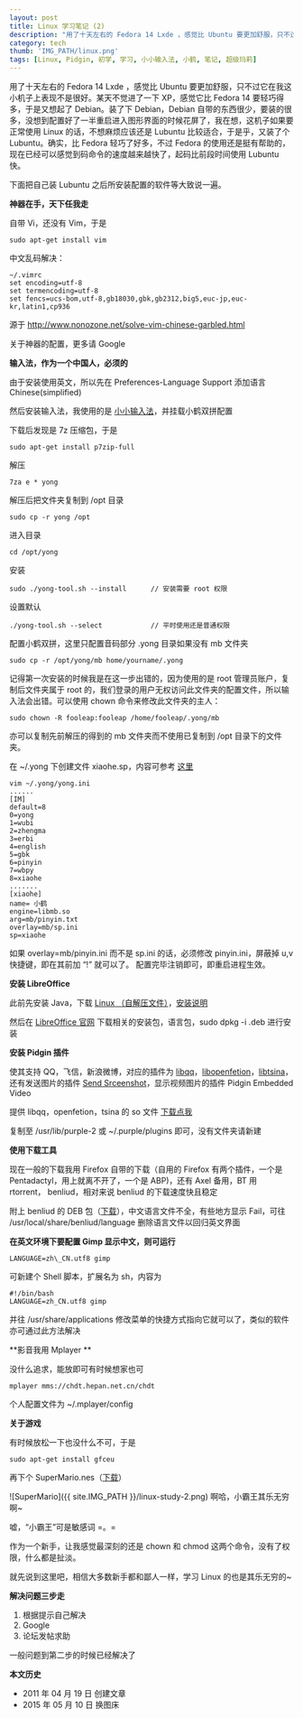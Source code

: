 ```yaml
---
layout: post
title: Linux 学习笔记 (2)
description: "用了十天左右的 Fedora 14 Lxde ，感觉比 Ubuntu 要更加舒服，只不过它在我这小机子上表现不是很好。某天不觉进了一下 XP，感觉它比 Fedora 14 要轻巧得多，于是又想起了 Debian。"
category: tech
thumb: 'IMG_PATH/linux.png'
tags: [Linux, Pidgin, 初学, 学习, 小小输入法, 小鹤, 笔记, 超级玛莉]
---
```


用了十天左右的 Fedora 14 Lxde ，感觉比 Ubuntu 要更加舒服，只不过它在我这小机子上表现不是很好。某天不觉进了一下 XP，感觉它比 Fedora 14 要轻巧得多，于是又想起了 Debian。装了下 Debian，Debian 自带的东西很少，要装的很多，没想到配置好了一半重启进入图形界面的时候花屏了，我在想，这机子如果要正常使用 Linux 的话，不想麻烦应该还是 Lubuntu 比较适合，于是乎，又装了个 Lubuntu。确实，比 Fedora 轻巧了好多，不过 Fedora 的使用还是挺有帮助的，现在已经可以感觉到码命令的速度越来越快了，起码比前段时间使用 Lubuntu 快。

下面把自己装 Lubuntu 之后所安装配置的软件等大致说一遍。

**神器在手，天下任我走**

自带 Vi，还没有 Vim，于是

    sudo apt-get install vim

中文乱码解决：

    ~/.vimrc
    set encoding=utf-8
    set termencoding=utf-8
    set fencs=ucs-bom,utf-8,gb18030,gbk,gb2312,big5,euc-jp,euc-kr,latin1,cp936

 源于 http://www.nonozone.net/solve-vim-chinese-garbled.html

 关于神器的配置，更多请 Google

**输入法，作为一个中国人，必须的**

由于安装使用英文，所以先在 Preferences-Language Support 添加语言 Chinese(simplified)

然后安装输入法，我使用的是 [小小输入法](http://yong.uueasy.com)，并挂载小鹤双拼配置

下载后发现是 7z 压缩包，于是

    sudo apt-get install p7zip-full

解压

    7za e * yong

解压后把文件夹复制到 /opt 目录

    sudo cp -r yong /opt

进入目录

    cd /opt/yong

安装

    sudo ./yong-tool.sh --install      // 安装需要 root 权限

设置默认

    ./yong-tool.sh --select            // 平时使用还是普通权限

配置小鹤双拼，这里只配置音码部分
.yong 目录如果没有 mb 文件夹

    sudo cp -r /opt/yong/mb home/yourname/.yong

记得第一次安装的时候我是在这一步出错的，因为使用的是 root 管理员账户，复制后文件夹属于 root 的，我们登录的用户无权访问此文件夹的配置文件，所以输入法会出错。可以使用 chown 命令来修改此文件夹的主人：

    sudo chown -R fooleap:fooleap /home/fooleap/.yong/mb

亦可以复制先前解压的得到的 mb 文件夹而不使用已复制到 /opt 目录下的文件夹。

在 ~/.yong 下创建文件 xiaohe.sp，内容可参考 [这里](http://yong.uueasy.com/read-htm-tid-1475.html)

    vim ~/.yong/yong.ini
    ......
    [IM]
    default=8
    0=yong
    1=wubi
    2=zhengma
    3=erbi
    4=english
    5=gbk
    6=pinyin
    7=wbpy
    8=xiaohe
    .......
    [xiaohe]
    name= 小鹤
    engine=libmb.so
    arg=mb/pinyin.txt
    overlay=mb/sp.ini
    sp=xiaohe

如果 overlay=mb/pinyin.ini 而不是 sp.ini 的话，必须修改 pinyin.ini，屏蔽掉 u,v 快捷键，即在其前加 “!” 就可以了。
 配置完毕注销即可，即重启进程生效。

**安装 LibreOffice**

此前先安装 Java，下载 [Linux
 （自解压文件）](http://javadl.sun.com/webapps/download/AutoDL?BundleId=47143)，[安装说明](http://www.java.com/zh_CN/download/help/linux_install.xml#selfextracting)

然后在 [LibreOffice 官网](http://www.libreoffice.org/) 下载相关的安装包，语言包，sudo
dpkg -i .deb 进行安装

**安装 Pidgin 插件**

使其支持 QQ，飞信，新浪微博，对应的插件为 [libqq](http://code.google.com/p/libqq-pidgin/)，[libopenfetion](http://code.google.com/p/ofetion/)，[libtsina](http://code.google.com/p/libpurple-microblog-sina/)，还有发送图片的插件 [Send Srceenshot](http://code.google.com/p/pidgin-sendscreenshot/)，显示视频图片的插件 Pidgin Embedded Video

提供 libqq，openfetion，tsina 的 so 文件 [下载点我](http://dl.dbank.com/c0oxhxdivc)

复制至 /usr/lib/purple-2 或 ~/.purple/plugins 即可，没有文件夹请新建

**使用下载工具**

现在一般的下载我用 Firefox 自带的下载（自用的 Firefox 有两个插件，一个是 Pentadactyl，用上就离不开了，一个是 ABP)，还有 Axel 备用，BT 用 rtorrent， benliud，相对来说 benliud 的下载速度快且稳定

附上 benliud 的 DEB 包（[下载](http://dl.dbank.com/c0167dei9g)），中文语言文件不全，有些地方显示 Fail，可往 /usr/local/share/benliud/language 删除语言文件以回归英文界面

**在英文环境下要配置 Gimp 显示中文，则可运行**

    LANGUAGE=zh\_CN.utf8 gimp

可新建个 Shell 脚本，扩展名为 sh，内容为

    #!/bin/bash
    LANGUAGE=zh_CN.utf8 gimp

并往 /usr/share/applications 修改菜单的快捷方式指向它就可以了，类似的软件亦可通过此方法解决

**影音我用 Mplayer **

没什么追求，能放即可有时候想家也可

    mplayer mms://chdt.hepan.net.cn/chdt

个人配置文件为 ~/.mplayer/config

**关于游戏**

有时候放松一下也没什么不可，于是

    sudo apt-get install gfceu

再下个 SuperMario.nes（[下载](http://dl.dbank.com/c0ubzkgcib)）

![SuperMario]({{ site.IMG_PATH }}/linux-study-2.png)
啊哈，小霸王其乐无穷啊~

嘘，“小霸王”可是敏感词 =。=

作为一个新手，让我感觉最深刻的还是 chown 和 chmod 这两个命令，没有了权限，什么都是扯淡。

就先说到这里吧，相信大多数新手都和鄙人一样，学习 Linux 的也是其乐无穷的~

**解决问题三步走**

1. 根据提示自己解决
2. Google
3. 论坛发帖求助

一般问题到第二步的时候已经解决了

**本文历史**

* 2011 年 04 月 19 日 创建文章
* 2015 年 05 月 10 日 换图床
